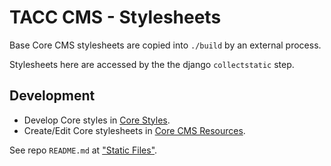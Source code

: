 # TACC CMS - Stylesheets

Base Core CMS stylesheets are copied into `./build` by an external process.

Stylesheets here are accessed by the the django `collectstatic` step.

## Development

- Develop Core styles in [Core Styles].
- Create/Edit Core stylesheets in [Core CMS Resources].

See repo `README.md` at ["Static Files"](/README.md#static-files).


<!-- Link Aliases -->

[Core CMS Resources]: https://github.com/TACC/Core-CMS-Resources
[Core Styles]: https://github.com/tacc-wbomar/Core-Styles
